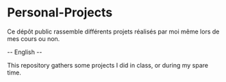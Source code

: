 # Personal-Projects

Ce dépôt public rassemble différents projets réalisés par moi même lors de mes cours ou non.


-- English --

This repository gathers some projects I did in class, or during my spare time.
